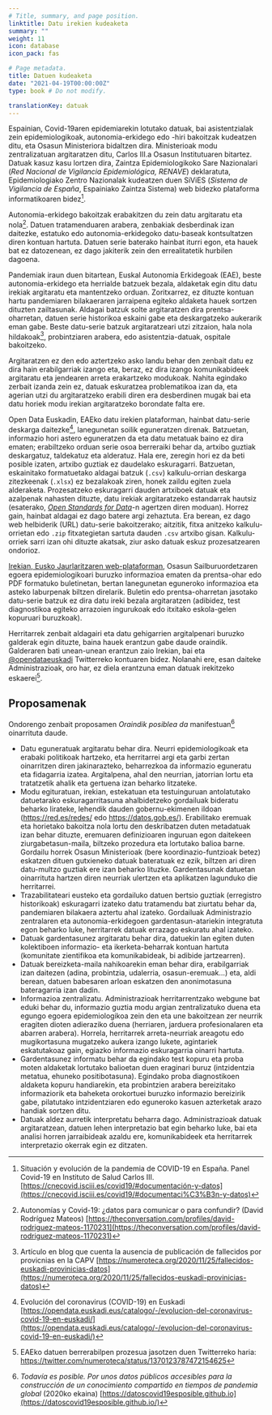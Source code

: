 ```yaml
---
# Title, summary, and page position.
linktitle: Datu irekien kudeaketa
summary: ""
weight: 11
icon: database
icon_pack: fas

# Page metadata.
title: Datuen kudeaketa
date: "2021-04-19T00:00:00Z"
type: book # Do not modify.

translationKey: datuak
---
```


Espainian, Covid-19aren epidemiarekin lotutako datuak, bai asistentzialak zein epidemiologikoak, autonomia-erkidego edo -hiri bakoitzak kudeatzen ditu, eta Osasun Ministeriora bidaltzen dira. Ministerioak modu zentralizatuan argitaratzen ditu, Carlos III.a Osasun Institutuaren bitartez. Datuak kasuz kasu lortzen dira, Zaintza Epidemiologikoko Sare Nazionalari (_Red Nacional de Vigilancia Epidemiológica, RENAVE_) deklaratuta, Epidemiologiako Zentro Nazionalak kudeatzen duen SiViES (_Sistema de Vigilancia de España_, Espainiako Zaintza Sistema) web bidezko plataforma informatikoaren bidez[^1].

Autonomia-erkidego bakoitzak erabakitzen du zein datu argitaratu eta nola[^2]. Datuen tratamenduaren arabera, zenbakiak desberdinak izan daitezke, estatuko edo autonomia-erkidegoko datu-baseak kontsultatzen diren kontuan hartuta. Datuen serie baterako hainbat iturri egon, eta hauek bat ez datozenean, ez dago jakiterik zein den errealitatetik hurbilen dagoena.

Pandemiak iraun duen bitartean, Euskal Autonomia Erkidegoak (EAE), beste autonomia-erkidego eta herrialde batzuek bezala, aldaketak egin ditu datu irekiak argitaratu eta mantentzeko orduan. Zoritxarrez, ez dituzte kontuan hartu pandemiaren bilakaeraren jarraipena egiteko aldaketa hauek sortzen dituzten zailtasunak. Aldagai batzuk solte argitaratzen dira prentsa-oharretan, datuen serie historikoa eskaini gabe eta deskargatzeko aukerarik eman gabe. Beste datu-serie batzuk argitaratzeari utzi zitzaion, hala nola hildakoak[^3], probintziaren arabera, edo asistentzia-datuak, ospitale bakoitzeko.

Argitaratzen ez den edo aztertzeko asko landu behar den zenbait datu ez dira hain erabilgarriak izango eta, beraz, ez dira izango komunikabideek argitaratu eta jendearen arreta erakartzeko modukoak. Nahita egindako zerbait izanda zein ez, datuak eskuratzea problematikoa izan da, eta agerian utzi du argitaratzeko erabili diren era desberdinen mugak bai eta datu horiek modu irekian argitaratzeko borondate falta ere.

Open Data Euskadin, EAEko datu irekien plataforman, hainbat datu-serie deskarga daitezke[^4], lanegunetan soilik eguneratzen direnak. Batzuetan, informazio hori astero eguneratzen da eta datu metatuak baino ez dira ematen; erabiltzeko orduan serie osoa berreraiki behar da, artxibo guztiak deskargatuz, taldekatuz eta alderatuz. Hala ere, zeregin hori ez da beti posible izaten, artxibo guztiak ez daudelako eskuragarri. Batzuetan, eskainitako formatuetako aldagai batzuk (`.csv`) kalkulu-orrian deskarga zitezkeenak (`.xlsx`) ez bezalakoak ziren, honek zaildu egiten zuela alderaketa. Prozesatzeko eskuragarri dauden artxiboek datuak eta azalpenak nahasten dituzte, datu irekiak argitaratzeko estandarrak hautsiz (esaterako, [_Open Standards for Data_](https://standards.theodi.org/)-n agertzen diren moduan). Horrez gain, hainbat aldagai ez dago batere argi zehaztuta. Era berean, ez dago web helbiderik (URL) datu-serie bakoitzerako; aitzitik, fitxa anitzeko kalkulu-orrietan edo `.zip` fitxategietan sartuta dauden `.csv` artxibo gisan. Kalkulu-orriek sarri izan ohi dituzte akatsak, ziur asko datuak eskuz prozesatzearen ondorioz.

[Irekian, Eusko Jaurlaritzaren web-plataforman](https://www.irekia.euskadi.eus/), Osasun Sailburuordetzaren egoera epidemiologikoari buruzko informazioa ematen da prentsa-ohar edo PDF formatuko buletinetan, bertan lanegunetan eguneroko informazioa eta asteko laburpenak biltzen direlarik. Buletin edo prentsa-oharretan jasotako datu-serie batzuk ez dira datu ireki bezala argitaratzen (adibidez, test diagnostikoa egiteko arrazoien ingurukoak edo itxitako eskola-gelen kopuruari buruzkoak).

Herritarrek zenbait aldagairi eta datu gehigarrien argitalpenari buruzko galderak egin dituzte, baina hauek erantzun gabe daude oraindik. Galderaren bati unean-unean erantzun zaio Irekian, bai eta [@opendataeuskadi](https://twitter.com/opendataeuskadi) Twitterreko kontuaren bidez. Nolanahi ere, esan daiteke Administrazioak, oro har, ez diela erantzuna eman datuak irekitzeko eskaerei[^5].

## Proposamenak

Ondorengo zenbait proposamen _Oraindik posiblea da_ manifestuan[^6] oinarrituta daude.

- Datu eguneratuak argitaratu behar dira. Neurri epidemiologikoak eta erabaki politikoak hartzeko, eta herritarrei argi eta garbi zertan oinarritzen diren jakinarazteko, beharrezkoa da informazio eguneratu eta fidagarria izatea. Argitalpena, ahal den neurrian, jatorrian lortu eta tratatzetik ahalik eta gertuena izan beharko litzateke.
- Modu egituratuan, irekian, estekatuan eta testuinguruan antolatutako datuetarako eskuragarritasuna ahalbidetzeko gordailuak bideratu beharko lirateke, lehendik dauden gobernu-ekimenen ildoan (https://red.es/redes/ edo https://datos.gob.es/). Erabilitako eremuak eta horietako bakoitza nola lortu den deskribatzen duten metadatuak izan behar dituzte, eremuaren definizioaren inguruan egon daitekeen ziurgabetasun-maila, biltzeko prozedura eta lortutako balioa barne. Gordailu horrek Osasun Ministerioak (bere koordinazio-funtzioak betez) eskatzen dituen gutxieneko datuak bateratuak ez ezik, biltzen ari diren datu-multzo guztiak ere izan beharko lituzke. Gardentasunak datuetan oinarrituta hartzen diren neurriak ulertzen eta aplikatzen lagunduko die herritarrei.
- Trazabilitateari eusteko eta gordailuko datuen bertsio guztiak (erregistro historikoak) eskuragarri izateko datu tratamendu bat ziurtatu behar da, pandemiaren bilakaera aztertu ahal izateko. Gordailuak Administrazio zentralaren eta autonomia-erkidegoen gardentasun-atariekin integratuta egon beharko luke, herritarrek datuak errazago eskuratu ahal izateko.
- Datuak gardentasunez argitaratu behar dira, datuekin lan egiten duten kolektiboen informazio- eta ikerketa-beharrak kontuan hartuta (komunitate zientifikoa eta komunikabideak, bi adibide jartzearren).
- Datuak bereizketa-maila nahikoarekin eman behar dira, erabilgarriak izan daitezen (adina, probintzia, udalerria, osasun-eremuak...) eta, aldi berean, datuen babesaren arloan eskatzen den anonimotasuna bateragarria izan dadin.
- Informazioa zentralizatu. Administrazioak herritarrentzako webgune bat eduki behar du, informazio guztia modu argian zentralizatuko duena eta egungo egoera epidemiologikoa zein den eta une bakoitzean zer neurrik eragiten dioten adieraziko duena (herriaren, jarduera profesionalaren eta abarren arabera). Horrela, herritarrek arreta-neurriak areagotu edo mugikortasuna mugatzeko aukera izango lukete, agintariek eskatutakoaz gain, egiazko informazio eskuragarria oinarri hartuta.
- Gardentasunez informatu behar da egindako test kopuru eta proba moten aldaketak lortutako balioetan duen eraginari buruz (intzidentzia metatua, ehuneko positibotasuna). Egindako proba diagnostikoen aldaketa kopuru handiarekin, eta probintzien arabera bereizitako informaziorik eta baheketa orokortuei buruzko informazio bereizirik gabe, pilatutako intzidentziaren edo eguneroko kasuen azterketak arazo handiak sortzen ditu.
- Datuak aldez aurretik interpretatu beharra dago. Administrazioak datuak argitaratzean, datuen lehen interpretazio bat egin beharko luke, bai eta analisi horren jarraibideak azaldu ere, komunikabideek eta herritarrek interpretazio okerrak egin ez ditzaten.


 [^1]: Situación y evolución de la pandemia de COVID-19 en España. Panel Covid-19 en Instituto de Salud Carlos III. [https://cnecovid.isciii.es/covid19/#documentación-y-datos](https://cnecovid.isciii.es/covid19/#documentaci%C3%B3n-y-datos)

 [^2]: Autonomías y Covid-19: ¿datos para comunicar o para confundir? (David Rodríguez Mateos) [https://theconversation.com/profiles/david-rodriguez-mateos-1170231](https://theconversation.com/profiles/david-rodriguez-mateos-1170231)
 
 [^3]: Artículo en blog que cuenta la ausencia de publicación de fallecidos por provicnias en la CAPV [https://numeroteca.org/2020/11/25/fallecidos-euskadi-provinicias-datos](https://numeroteca.org/2020/11/25/fallecidos-euskadi-provinicias-datos)
 
 [^4]: Evolución del coronavirus (COVID-19) en Euskadi [https://opendata.euskadi.eus/catalogo/-/evolucion-del-coronavirus-covid-19-en-euskadi/](https://opendata.euskadi.eus/catalogo/-/evolucion-del-coronavirus-covid-19-en-euskadi/)

[^5]: EAEko datuen berrerabilpen prozesua jasotzen duen Twitterreko haria: https://twitter.com/numeroteca/status/1370123787472154625

[^6]: _Todavía es posible. Por unos datos públicos accesibles para la construcción de un conocimiento compartido en tiempos de pandemia global_ (2020ko ekaina) [https://datoscovid19esposible.github.io](https://datoscovid19esposible.github.io/)
